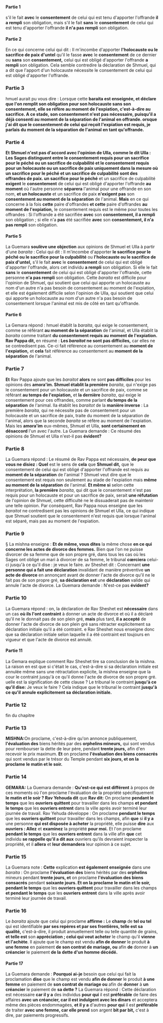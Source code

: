 #### Partie 1
s'il le fait <b>avec</b> le <b>consentement</b> de celui qui est tenu d'apporter l'offrande <b>il a rempli</b> son obligation, mais s'il le fait <b>sans</b> le <b>consentement</b> de celui qui est tenu d'apporter l'offrande <b>il n'a pas rempli</b> son obligation.

#### Partie 2
En ce qui concerne celui qui dit : Il m'incombe</b> d'apporter <b>l'holocauste ou le sacrifice de paix d'untel</b> qu'il le fasse <b>avec</b> le <b>consentement</b> de ce dernier ou <b>sans</b> son <b>consentement,</b> celui qui est obligé d'apporter l'offrande <b>a rempli</b> son obligation. Cela semble contredire la déclaration de Shmuel, qui a dit que l'apport d'un holocauste nécessite le consentement de celui qui est obligé d'apporter l'offrande.

### Partie 3
hmuel aurait pu vous dire : Lorsque cette <b>baraita</i> <b>est enseignée,</b> et déclare que l'on remplit son obligation pour son holocauste sans son consentement, elle se réfère <b>au moment de l'expiation,</b> c'est-à-dire au sacrifice. A ce stade, son consentement n'est pas nécessaire, <b>puisqu'il</b> a déjà <b>consenti au moment de la séparation</b> de l'animal en offrande. orsque j'ai dit que le consentement de celui qui reçoit l'expiation est requis, je parlais du moment de la séparation de l'animal en tant qu'offrande.

### Partie 4
<b>Et</b> Shmuel <b>n'est pas d'accord</b> avec l'opinion de <b>Ulla, comme le dit Ulla :</b> Les Sages <b>distinguent entre</b> le consentement requis pour <b>un sacrifice pour le péché</b> ou un sacrifice de culpabilité <b>et</b> le consentement requis pour <b>un holocauste</b> ou un sacrifice de paix <b>uniquement</b> dans la mesure où <b>un sacrifice pour le péché</b> et un sacrifice de culpabilité</b> <b>sont des offrandes de paix. un sacrifice pour le péché</b> et un sacrifice de culpabilité <b>exigent</b> le <b>consentement</b> de celui qui est obligé d'apporter l'offrande <b>au moment</b> où l'autre personne <b>séparera</b> l'animal pour une offrande en son nom, <b>et un holocauste</b> et un sacrifice de paix <b>n'exigent pas</b> son <b>consentement au moment de la séparation</b> de l'animal. <b>Mais</b> en ce qui concerne à la fois <b>cette</b> paire d'offrandes <b>et cette</b> paire d'offrandes <b>au moment de l'expiation,</b> le consentement requis est le même pour toutes les offrandes : Si l'offrande a été sacrifiée <b>avec</b> son <b>consentement, il a rempli</b> son obligation ; si elle n'a <b>pas</b> été sacrifiée <b>avec</b> son <b>consentement, il n'a pas rempli</b> son obligation.

#### Partie 5
La Guemara <b>soulève une objection</b> aux opinions de Shmuel et Ulla à partir d'une <i>baraita</i> : Celui qui dit : Il m'incombe</b> d'apporter <b>le sacrifice pour le péché ou le sacrifice pour la culpabilité</b> ou <b>l'holocauste ou le sacrifice de paix d'untel,</b> s'il le fait <b>avec</b> le <b>consentement</b> de celui qui est obligé d'apporter l'offrande, alors cet individu <b>a rempli</b> son obligation. Si elle le fait <b>sans</b> le <b>consentement</b> de celui qui est obligé d'apporter l'offrande, cette personne <b>n'a pas rempli</b> son obligation. Cette <i>baraita</i> est difficile pour l'opinion de Shmuel, qui soutient que celui qui apporte un holocauste au nom d'un autre n'a pas besoin de consentement au moment de l'expiation, et elle est également difficile selon l'opinion de Ulla, qui soutient que celui qui apporte un holocauste au nom d'un autre n'a pas besoin de consentement lorsque l'animal est mis de côté en tant qu'offrande.

#### Partie 6
La Gemara répond : hmuel établit</b> la <i>baraita</i>, qui exige le consentement, comme se référant <b>au moment de la séparation</b> de l'animal, et Ulla établit</b> la <i>baraita</i> comme traitant <b>du consentement requis au <b>moment de l'expiation</b>. Rav Pappa dit, </b> en résumé : <b>Les <i>baraitot</i> ne sont pas difficiles,</b> car elles ne se contredisent pas. Ce</b>-ci fait référence au consentement au <b>moment de l'expiation,</b> et <b>cela</b> fait référence au consentement au <b>moment de la séparation</b> de l'animal.

### Partie 7
<b>Et</b> Rav Pappa ajoute que les <i>baraitot</i> <b>alors</b> ne sont <b>pas difficiles</b> pour les opinions des <b>amora'im</i>. Shmuel établit la première</b> <i>baraita</i>, qui n'exige pas le consentement pour un holocauste et un sacrifice de paix, comme se référant <b>au temps de l'expiation,</b> et <b>la dernière</b> <i>baraita</i>, qui exige le consentement pour ces offrandes, comme parlant <b>du temps de la séparation</b> de l'animal. lla établit</b> les <i>baraitot</i> de la <b>manière inverse</b> : La première <i>baraita</i>, qui ne nécessite pas de consentement pour un holocauste et un sacrifice de paix, traite du moment de la séparation de l'animal, alors que la seconde <i>baraita</i> se réfère au moment de l'expiation. Mais les <b>amora'im</i></b> eux-mêmes, Shmuel et Ulla, <b>sont certainement en désaccord</b> l'un avec l'autre. La Guemara demande : Ce résumé des opinions de Shmuel et Ulla n'est-il pas <b>évident?</b>

### Partie 8
La Guemara répond : Le résumé de Rav Pappa est nécessaire, <b>de peur que vous ne disiez : Quel</b> est le sens de <b>cela</b> que <b>Shmuel dit,</b> que le consentement de celui qui est obligé d'apporter l'offrande est requis au <b>moment de la séparation</b> de l'animal ? Shmuel veut dire que le consentement est requis non seulement au stade de l'expiation mais <b>même au moment de la séparation</b> de l'animal. <b>Et même si</b> selon cette interprétation, <b>la première</b> <i>baraita</i>, qui dit que le consentement n'est pas requis pour un holocauste et pour un sacrifice de paix, serait <b>une réfutation</b> de l'opinion de Shmuel, cette difficulté ne le dissuaderait pas de maintenir une telle opinion. Par conséquent, Rav Pappa nous enseigne que les <i>baraitot</i> ne contredisent pas les opinions de Shmuel et Ulla, ce qui indique que Shmuel soutient que le consentement n'est requis que lorsque l'animal est séparé, mais pas au moment de l'expiation.

### Partie 9
§ La mishna enseigne : <b>Et de même, vous dites</b> la même chose <b>en ce qui concerne les actes de divorce des femmes.</b> Bien que l'on ne puisse divorcer de sa femme que de son propre gré, dans tous les cas où les Sages ont obligé un mari à divorcer de sa femme, le tribunal <b>cœrciera</b> celui-ci jusqu'à ce qu'il dise : je veux le faire. av Sheshet dit :</b> Concernant <b>une personne qui a fait une déclaration</b> invalidant de manière préventive <b>un acte de divorce</b> en annonçant avant de donner l'acte de divorce qu'il ne le fait pas de son propre gré, <b>sa déclaration est</b> une <b>déclaration</b> valide qui annule l'acte de divorce. La Guemara demande : N'est-ce pas <b>évident?</b>

### Partie 10
La Guemara répond : on, la déclaration de Rav Sheshet est <b>nécessaire</b> dans un cas <b>où ils l'ont contraint</b> à donner un acte de divorce et où il a déclaré qu'il ne le donnait pas de son plein gré, <b>mais</b> plus tard, <b>il a accepté</b> de donner l'acte de divorce de son plein gré sans rétracter explicitement sa déclaration initiale qu'il a été contraint. e Rav Sheshet nous enseigne donc que sa déclaration initiale selon laquelle il a été contraint est toujours en vigueur et que l'acte de divorce est annulé.

#### Partie 11
La Gemara explique comment Rav Sheshet tire sa conclusion de la mishna. La raison en est que si c'était le cas, c'est-à-dire si sa déclaration initiale est annulée même sans une rétractation explicite, la mishna enseigne que la cour le contraint jusqu'à ce qu'il donne l'acte de divorce de son propre gré. uelle est la signification de cette clause ? Le tribunal le contraint <b>jusqu'à ce qu'il dise:</b> Je veux le faire ? Cela indique que le tribunal le contraint <b>jusqu'à ce qu'il</b> <b>annule explicitement sa</b> <b>déclaration initiale.</b>

### Partie 12
fin du chapitre

### Partie 13
<strong>MISHNA:</strong>On proclame, c'est-à-dire qu'on annonce publiquement, <b>l'évaluation des</b> biens hérités par des <b>orphelins mineurs,</b> qui sont vendus pour rembourser la dette de leur père, pendant <b>trente jours,</b> afin d'en recevoir le prix maximum. <b>Et</b> on proclame <b>l'évaluation des biens consacrés</b> qui sont vendus par le trésor du Temple pendant <b>six jours, et on la proclame</b> <b>le matin et le soir.</b>

### Partie 14
<strong>GEMARA:</strong> La Guemara demande : <b>Qu'est-ce qui est différent</b> à propos de ces moments où l'on proclame l'évaluation de la propriété spécifiquement <b>le matin et le soir ? Rav Yehouda dit</b> que <b>Rav dit:</b> On proclame <b>pendant le temps</b> que les <b>ouvriers quittent</b> pour travailler dans les champs <b>et pendant le temps</b> que les <b>ouvriers entrent</b> dans la ville après avoir terminé leur journée de travail. Rav Yehuda développe : On proclame <b>pendant le temps</b> que les <b>ouvriers quittent</b> pour travailler dans les champs, afin <b>que</b> si <b>il y a</b> une personne <b>qui est disposée à acheter</b> la propriété, elle puisse <b>dire</b> aux <b>ouvriers : Allez</b> et <b>examinez</b> la propriété <b>pour moi.</b> Et l'on proclame <b>pendant le temps</b> que les <b>ouvriers entrent</b> dans la ville afin <b>que</b> cet individu <b>se rappelle qu'il a dit aux</b> ouvriers qu'ils devraient inspecter la propriété, et il <b>allera</b> et <b>leur demandera</b> leur opinion à ce sujet.

### Partie 15
La Guemara note : <b>Cette</b> explication <b>est également enseignée</b> dans une <i>baraita</i> : On proclame <b>l'évaluation des</b> biens hérités par des <b>orphelins</b> mineurs pendant <b>trente jours, et</b> on proclame <b>l'évaluation des biens consacrés</b> pendant <b>soixante jours. Et on la proclame</b> <b>le matin et le soir, pendant le temps</b> que les <b>ouvriers quittent</b> pour travailler dans les champs <b>et pendant le temps</b> que les <b>ouvriers entrent</b> dans la ville après avoir terminé leur journée de travail.

### Partie 16
Le <i>baraita</i> ajoute que celui qui proclame <b>affirme :</b> Le <b>champ</b> de <b>tel ou tel</b> qui est identifiable <b>par ses repères et par ses frontières, telle est sa qualité,</b> c'est-à-dire, il produit annuellement telle ou telle quantité de grains, <b>et telle est</b> son <b>appréciation ; celui qui veut acheter</b> le champ qu'il <b>vienne et l'achète</b>. Il ajoute que le champ est vendu <b>afin de donner</b> le produit <b>à une femme</b> en paiement <b>de son contrat de mariage, ou</b> afin <b>de</b> donner à <b>un créancier</b> le paiement <b>de la</b> <b>dette d'un homme décédé.</b>

#### Partie 17
La Guemara demande : <b>Pourquoi ai-je</b> besoin que celui qui fait la proclamation <b>dise</b> que le champ est vendu <b>afin de donner</b> le produit <b>à une femme</b> en paiement de <b>son contrat de mariage ou</b> afin de <b>donner</b> à <b>un créancier</b> le paiement de <b>sa dette ?</b> La Guemara répond : Cette déclaration est nécessaire <b>car il y a</b> des individus <b>pour qui</b> il est <b>préférable</b> de faire des affaires <b>avec un créancier, car il est indulgent avec les dinars</b> et acceptera même des pièces endommagées, <b>et il y a</b> d'autres <b>pour qui</b> il est <b>préférable</b> de traiter <b>avec une femme, car elle prend</b> son argent <b>bit par bit,</b> c'est à dire, par paiements progressifs.